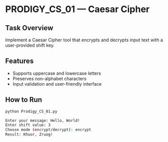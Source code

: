 # PRODIGY_CS_01 — Caesar Cipher

## Task Overview
Implement a Caesar Cipher tool that encrypts and decrypts input text with a user-provided shift key.

## Features
- Supports uppercase and lowercase letters
- Preserves non-alphabet characters
- Input validation and user-friendly interface

## How to Run
```bash
python Prodigy_CS_01.py

Enter your message: Hello, World!
Enter shift value: 3
Choose mode (encrypt/decrypt): encrypt
Result: Khoor, Zruog!
